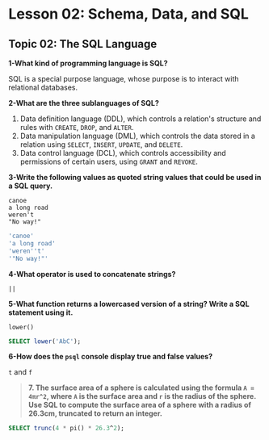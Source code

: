 # Lesson 02: Schema, Data, and SQL

## Topic 02: The SQL Language

**1-What kind of programming language is SQL?**

SQL is a special purpose language, whose purpose is to interact with relational databases.

**2-What are the three sublanguages of SQL?**

1. Data definition language (DDL), which controls a relation's structure and rules with `CREATE`, `DROP`, and `ALTER`.
2. Data manipulation language (DML), which controls the data stored in a relation using `SELECT`, `INSERT`, `UPDATE`, and `DELETE`.
3. Data control language (DCL), which controls accessibility and permissions of certain users, using `GRANT` and `REVOKE`.

**3-Write the following values as quoted string values that could be used in a SQL query.**
```
canoe
a long road
weren't
"No way!"
```
```sql
'canoe'
'a long road'
'weren''t'
'"No way!"'
```
**4-What operator is used to concatenate strings?**

`||`

**5-What function returns a lowercased version of a string? Write a SQL statement using it.**

`lower()`

```sql
SELECT lower('AbC');
```

**6-How does the `psql` console display true and false values?**

`t` and `f`

> **7. The surface area of a sphere is calculated using the formula `A = 4πr^2`, where `A` is the surface area and `r` is the radius of the sphere. Use SQL to compute the surface area of a sphere with a radius of 26.3cm, truncated to return an integer.**

```sql
SELECT trunc(4 * pi() * 26.3^2);
```
